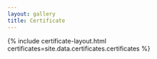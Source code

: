 ```yaml
---
layout: gallery
title: Certificate
---
```


{% include certificate-layout.html certificates=site.data.certificates.certificates %}
